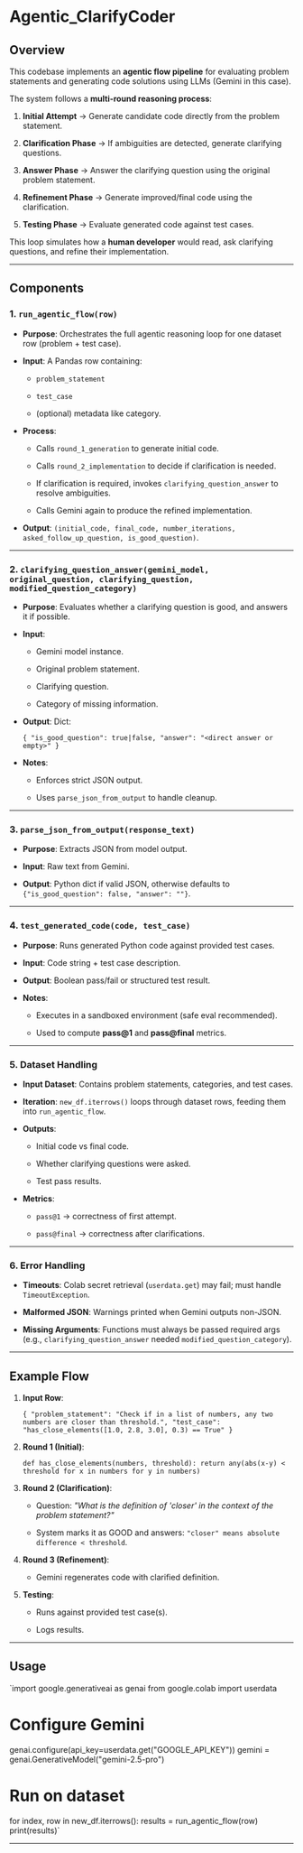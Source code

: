 # Agentic_ClarifyCoder

Overview
--------

This codebase implements an **agentic flow pipeline** for evaluating problem statements and generating code solutions using LLMs (Gemini in this case).

The system follows a **multi-round reasoning process**:

1.  **Initial Attempt** → Generate candidate code directly from the problem statement.

2.  **Clarification Phase** → If ambiguities are detected, generate clarifying questions.

3.  **Answer Phase** → Answer the clarifying question using the original problem statement.

4.  **Refinement Phase** → Generate improved/final code using the clarification.

5.  **Testing Phase** → Evaluate generated code against test cases.

This loop simulates how a **human developer** would read, ask clarifying questions, and refine their implementation.

* * * * *

Components
----------

### 1\. `run_agentic_flow(row)`

-   **Purpose**: Orchestrates the full agentic reasoning loop for one dataset row (problem + test case).

-   **Input**: A Pandas row containing:

    -   `problem_statement`

    -   `test_case`

    -   (optional) metadata like category.

-   **Process**:

    -   Calls `round_1_generation` to generate initial code.

    -   Calls `round_2_implementation` to decide if clarification is needed.

    -   If clarification is required, invokes `clarifying_question_answer` to resolve ambiguities.

    -   Calls Gemini again to produce the refined implementation.

-   **Output**: `(initial_code, final_code, number_iterations, asked_follow_up_question, is_good_question)`.

* * * * *

### 2\. `clarifying_question_answer(gemini_model, original_question, clarifying_question, modified_question_category)`

-   **Purpose**: Evaluates whether a clarifying question is good, and answers it if possible.

-   **Input**:

    -   Gemini model instance.

    -   Original problem statement.

    -   Clarifying question.

    -   Category of missing information.

-   **Output**: Dict:

    `{
      "is_good_question": true|false,
      "answer": "<direct answer or empty>"
    }`

-   **Notes**:

    -   Enforces strict JSON output.

    -   Uses `parse_json_from_output` to handle cleanup.

* * * * *

### 3\. `parse_json_from_output(response_text)`

-   **Purpose**: Extracts JSON from model output.

-   **Input**: Raw text from Gemini.

-   **Output**: Python dict if valid JSON, otherwise defaults to `{"is_good_question": false, "answer": ""}`.

* * * * *

### 4\. `test_generated_code(code, test_case)`

-   **Purpose**: Runs generated Python code against provided test cases.

-   **Input**: Code string + test case description.

-   **Output**: Boolean pass/fail or structured test result.

-   **Notes**:

    -   Executes in a sandboxed environment (safe eval recommended).

    -   Used to compute **pass@1** and **pass@final** metrics.

* * * * *

### 5\. Dataset Handling

-   **Input Dataset**: Contains problem statements, categories, and test cases.

-   **Iteration**: `new_df.iterrows()` loops through dataset rows, feeding them into `run_agentic_flow`.

-   **Outputs**:

    -   Initial code vs final code.

    -   Whether clarifying questions were asked.

    -   Test pass results.

-   **Metrics**:

    -   `pass@1` → correctness of first attempt.

    -   `pass@final` → correctness after clarifications.

* * * * *

### 6\. Error Handling

-   **Timeouts**: Colab secret retrieval (`userdata.get`) may fail; must handle `TimeoutException`.

-   **Malformed JSON**: Warnings printed when Gemini outputs non-JSON.

-   **Missing Arguments**: Functions must always be passed required args (e.g., `clarifying_question_answer` needed `modified_question_category`).

* * * * *

Example Flow
------------

1.  **Input Row**:

    `{
      "problem_statement": "Check if in a list of numbers, any two numbers are closer than threshold.",
      "test_case": "has_close_elements([1.0, 2.8, 3.0], 0.3) == True"
    }`

2.  **Round 1 (Initial)**:

    `def has_close_elements(numbers, threshold):
        return any(abs(x-y) < threshold for x in numbers for y in numbers)`

3.  **Round 2 (Clarification)**:

    -   Question: *"What is the definition of 'closer' in the context of the problem statement?"*

    -   System marks it as GOOD and answers: `"closer" means absolute difference < threshold`.

4.  **Round 3 (Refinement)**:

    -   Gemini regenerates code with clarified definition.

5.  **Testing**:

    -   Runs against provided test case(s).

    -   Logs results.

* * * * *

Usage
-----

`import google.generativeai as genai
from google.colab import userdata

# Configure Gemini
genai.configure(api_key=userdata.get("GOOGLE_API_KEY"))
gemini = genai.GenerativeModel("gemini-2.5-pro")

# Run on dataset
for index, row in new_df.iterrows():
    results = run_agentic_flow(row)
    print(results)`

* * * * *

